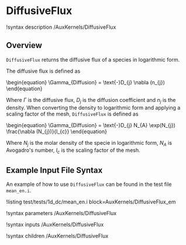 # DiffusiveFlux

!syntax description /AuxKernels/DiffusiveFlux

## Overview

`DiffusiveFlux` returns the diffusive flux of a species in logarithmic form.

The diffusive flux is defined as

\begin{equation}
\Gamma_{Diffusion}  = \text{-}D_{j} \nabla (n_{j})
\end{equation}

Where $\Gamma$ is the diffusive flux, $D_{j}$ is the diffusion coefficient and $n_{j}$ is the density.
When converting the density to logarithmic form and applying a scaling factor of the mesh,
`DiffusiveFlux` is defined as

\begin{equation}
\Gamma_{Diffusion} = \text{-}D_{j} N_{A} \exp(N_{j}) \frac{\nabla (N_{j})}{l_{c}}
\end{equation}

Where $N_{j}$ is the molar density of the specie in logarithmic form, $N_{A}$ is Avogadro's
number, $l_{c}$ is the scaling factor of the mesh.

## Example Input File Syntax

An example of how to use `DiffusiveFlux` can be found in the
test file `mean_en.i`.

!listing test/tests/1d_dc/mean_en.i block=AuxKernels/DiffusiveFlux_em

!syntax parameters /AuxKernels/DiffusiveFlux

!syntax inputs /AuxKernels/DiffusiveFlux

!syntax children /AuxKernels/DiffusiveFlux
